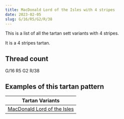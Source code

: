 ```yaml
---
title: MacDonald Lord of the Isles with 4 stripes
date: 2023-02-05
slug: G/16/R5/G2/R/38
---
```

This is a list of all the tartan sett variants with 4 stripes.

It is a 4 stripes tartan.


## Thread count
G/16 R5 G2 R/38

## Examples of this tartan pattern

| Tartan Variants |
|---------------|
| [MacDonald Lord of the Isles](/variants/g/16/r5/g2/r/38-g004c00-rc80000)||
